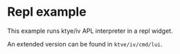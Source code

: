 # Repl example

This example runs ktye/iv APL interpreter in a repl widget.

An extended version can be found in `ktve/iv/cmd/lui`.